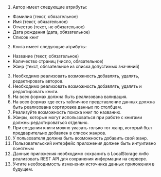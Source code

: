 1. Автор имеет следующие атрибуты:
 - Фамилия (текст, обязательное)
 - Имя (текст, обязательное)
 - Отчество (текст, не обязательное) 
 - Дата рождения (дата, обязательное)
 - Список книг 
2. Книга имеет следующие атрибуты:
 - Название (текст, обязательное)
 - Количество страниц (число, обязательное)
 - Жанр (текст, обязательное из списка допустимых значений)
3. Необходимо реализовать возможность добавлять, удалять, редактировать авторов. 
4. Необходимо реализовать возможность добавлять, удалять и редактировать книги. 
5. На всех формах должна быть реализована валидация.
6. На всех формах где есть табличное представление данных должна быть реализована сортировка данных по столбцам.
7. Реализуйте возможность поиска книг по названию.
8. Жанры, которые могут использоваться при работе с книгами должны редактироваться отдельно. 
9. При создании книги можно указать только тот жанр, который был предварительно добавлен в список жанров. 
10. У пользователя должна быть возможность добавить свой жанр.
11. Пользовательский интерфейс приложения должен быть интуитивно понятным
12. Данные приложения необходимо сохранить в LocalStorage либо реализовать REST API для сохранения информации на сервере. 
13. Учтите необходимость изменения источника данных приложения в будущем.